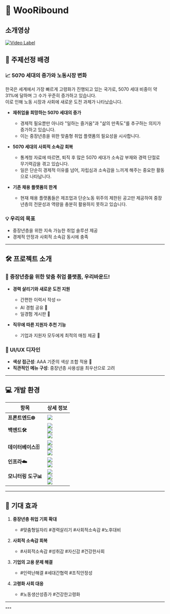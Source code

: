 # 🌟 WooRibound

## 소개영상
[![Video Label](http://img.youtube.com/vi/dAh9Vz9pNlU/0.jpg)](https://youtu.be/dAh9Vz9pNlU)

## 🏁 주제선정 배경

### 📈 5070 세대의 증가와 노동시장 변화
한국은 세계에서 가장 빠르게 고령화가 진행되고 있는 국가로, 5070 세대 비중이 약 31%에 달하며 그 수가 꾸준히 증가하고 있습니다.  
이로 인해 노동 시장과 사회에 새로운 도전 과제가 나타났습니다.

- **재취업을 희망하는 5070 세대의 증가**
  - 경제적 필요뿐만 아니라 "일하는 즐거움"과 "삶의 만족도"를 추구하는 의지가 증가하고 있습니다.
  - 이는 중장년층을 위한 맞춤형 취업 플랫폼의 필요성을 시사합니다.

- **5070 세대의 사회적 소속감 회복**
  - 통계청 자료에 따르면, 퇴직 후 많은 5070 세대가 소속감 부재와 경력 단절로 무기력감을 겪고 있습니다.
  - 일은 단순히 경제적 이유를 넘어, 자립심과 소속감을 느끼게 해주는 중요한 활동으로 나타납니다.

- **기존 채용 플랫폼의 한계**
  - 현재 채용 플랫폼들은 제조업과 단순노동 위주의 제한된 공고만 제공하여 중장년층의 전문성과 역량을 충분히 활용하지 못하고 있습니다.

### 💡 우리의 목표
- 중장년층을 위한 지속 가능한 취업 솔루션 제공
- 경제적 안정과 사회적 소속감 동시에 충족

---

## 🛠 프로젝트 소개

### 🚀 **중장년층을 위한 맞춤 취업 플랫폼, 우리바운드!**
- **경력 살리기와 새로운 도전 지원**
  - 간편한 이력서 작성 ✏️
  - AI 경험 공유 🤖
  - 일경험 게시판 📌

- **직무에 따른 지원자 추천 기능**
  - 기업과 지원자 모두에게 최적의 매칭 제공 💼

### 🎨 UI/UX 디자인
- **색상 접근성**: AAA 기준의 색상 조합 적용 🌈
- **직관적인 메뉴 구성**: 중장년층 사용성을 최우선으로 고려

---

## 💻 개발 환경

| **항목**            | **상세 정보**                                                                                  |
|---------------------|-----------------------------------------------------------------------------------------------|
| **프론트엔드🌐**      | ![](https://img.shields.io/badge/Vue.js-4FC08D?style=flat-square&logo=Vue.js&logoColor=white)  |
| **백엔드🛠**          | ![](https://img.shields.io/badge/Spring%20Boot-6DB33F?style=flat-square&logo=Spring-Boot&logoColor=white) <br> ![](https://img.shields.io/badge/Java-007396?style=flat-square&logo=Java&logoColor=white) <br> ![](https://img.shields.io/badge/JPA-59666C?style=flat-square&logo=&logoColor=white)  |
| **데이터베이스🗄**    | ![](https://img.shields.io/badge/MySQL-4479A1?style=flat-square&logo=MySQL&logoColor=white) <br> ![](https://img.shields.io/badge/Elasticsearch-005571?style=flat-square&logo=Elasticsearch&logoColor=white) <br> ![](https://img.shields.io/badge/Redis-DC382D?style=flat-square&logo=Redis&logoColor=white)  |
| **인프라☁️**          | ![](https://img.shields.io/badge/AWS-232F3E?style=flat-square&logo=Amazon-AWS&logoColor=white) <br> ![](https://img.shields.io/badge/On--Premise-000000?style=flat-square&logo=&logoColor=white)  |
| **모니터링 도구📊**   | ![](https://img.shields.io/badge/Kibana-005571?style=flat-square&logo=Kibana&logoColor=white) <br> ![](https://img.shields.io/badge/Grafana-F46800?style=flat-square&logo=Grafana&logoColor=white) <br> ![](https://img.shields.io/badge/AWS%20CloudWatch-FF4F8B?style=flat-square&logo=Amazon-AWS&logoColor=white)  |

---

## 🎯 기대 효과

1. **중장년층 취업 기회 확대**
   - #맞춤형일자리 #경력살리기 #사회적소속감 #노후대비

2. **사회적 소속감 회복**
   - #사회적소속감 #성취감 #자신감 #건강한사회

3. **기업의 고용 문제 해결**
   - #인력난해결 #세대간협력 #조직안정성

3. **고령화 사회 대응**
   - #노동생산성증가 #건강한고령화

---


"""


